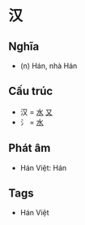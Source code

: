 # 汉

## Nghĩa

* (n) Hán, nhà Hán

## Cấu trúc
* 汉 = [水](水.md) [又](又.md)
* ⺡ = [水](水.md)

## Phát âm

* Hán Việt: Hán

## Tags
* Hán Việt

<script>window.HANZI_FIELD='汉';</script>
